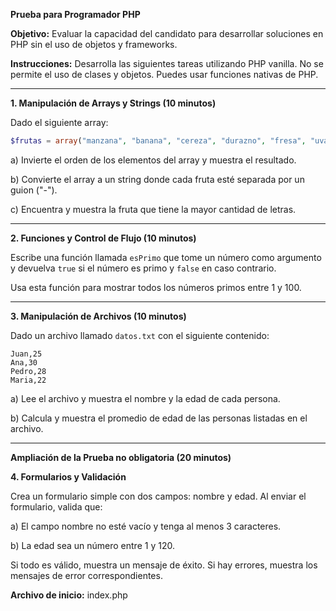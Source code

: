 **Prueba para Programador PHP**

**Objetivo:** Evaluar la capacidad del candidato para desarrollar soluciones en PHP sin el uso de objetos y frameworks.

**Instrucciones:** Desarrolla las siguientes tareas utilizando PHP vanilla. No se permite el uso de clases y objetos. Puedes usar funciones nativas de PHP.

---

**1. Manipulación de Arrays y Strings (10 minutos)**

Dado el siguiente array:

```php
$frutas = array("manzana", "banana", "cereza", "durazno", "fresa", "uva");
```

a) Invierte el orden de los elementos del array y muestra el resultado.

b) Convierte el array a un string donde cada fruta esté separada por un guion ("-").

c) Encuentra y muestra la fruta que tiene la mayor cantidad de letras.

---

**2. Funciones y Control de Flujo (10 minutos)**

Escribe una función llamada `esPrimo` que tome un número como argumento y devuelva `true` si el número es primo y `false` en caso contrario.

Usa esta función para mostrar todos los números primos entre 1 y 100.

---

**3. Manipulación de Archivos (10 minutos)**

Dado un archivo llamado `datos.txt` con el siguiente contenido:

```
Juan,25
Ana,30
Pedro,28
Maria,22
```

a) Lee el archivo y muestra el nombre y la edad de cada persona.

b) Calcula y muestra el promedio de edad de las personas listadas en el archivo.

---

**Ampliación de la Prueba no obligatoria (20 minutos)**

**4. Formularios y Validación**

Crea un formulario simple con dos campos: nombre y edad. Al enviar el formulario, valida que:

a) El campo nombre no esté vacío y tenga al menos 3 caracteres.

b) La edad sea un número entre 1 y 120.

Si todo es válido, muestra un mensaje de éxito. Si hay errores, muestra los mensajes de error correspondientes.

**Archivo de inicio:**
index.php